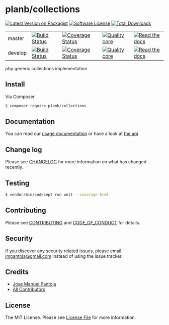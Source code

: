 # planb/collections

[![Latest Version on Packagist][ico-version]][link-packagist]
[![Software License][ico-license]](LICENSE.md)
[![Total Downloads][ico-downloads]][link-downloads]

|     |     |     |     |     |
| --- | --- | --- | --- | --- |
| master | [![Build Status][ico-travis-master]][link-travis-master] | [![Coverage Status][ico-coverage-master]][link-coverage-master] | [![Quality core][ico-code-quality-master]][link-code-quality-master] | [![Read the docs][ico-docs-master]][link-docs-master] |
|  develop | [![Build Status][ico-travis-develop]][link-travis-develop] | [![Coverage Status][ico-coverage-develop]][link-coverage-develop] | [![Quality core][ico-code-quality-develop]][link-code-quality-develop] | [![Read the docs][ico-docs-develop]][link-docs-develop] |


php generic collections implementation


## Install

Via Composer

``` bash
$ composer require planb/collections
```

## Documentation

You can read our [usage documentation](docs/index.md) or have a look at [the api](docs/api/index.md)


## Change log

Please see [CHANGELOG](CHANGELOG.md) for more information on what has changed recently.

## Testing

``` bash
$ vendor/bin/codecept run unit --coverage-html
```

## Contributing

Please see [CONTRIBUTING](CONTRIBUTING.md) and [CODE_OF_CONDUCT](CODE_OF_CONDUCT.md) for details.

## Security

If you discover any security related issues, please email jmpantoja@gmail.com instead of using the issue tracker.

## Credits

- [Jose Manuel Pantoja][link-author]
- [All Contributors][link-contributors]

## License

The MIT License. Please see [License File](LICENSE.md) for more information.


[ico-docs-master]: https://img.shields.io/readthedocs/planb-collections/master.svg
[ico-docs-develop]: https://img.shields.io/readthedocs/planb-collections/develop.svg

[link-docs-master]: http://planb-collections.readthedocs.io/en/master/
[link-docs-develop]: http://planb-collections.readthedocs.io/en/develop/


[ico-version]: https://img.shields.io/packagist/v/planb/collections.svg?style=flat-square
[ico-license]: https://img.shields.io/badge/license-MIT-brightgreen.svg?style=flat-square
[ico-downloads]: https://img.shields.io/packagist/dt/planb/collections.svg?style=flat-square

[link-packagist]: https://packagist.org/packages/planb/collections
[link-downloads]: https://packagist.org/packages/planb/collections
[link-author]: https://github.com/jmpantoja/
[link-contributors]: ../../contributors

[ico-travis-master]: https://img.shields.io/travis/jmpantoja/planb-collections/master.svg?style=flat-square
[ico-travis-develop]: https://img.shields.io/travis/jmpantoja/planb-collections/develop.svg?style=flat-square

[ico-coverage-master]: https://img.shields.io/scrutinizer/coverage/g/jmpantoja/planb-collections/master.svg?style=flat-square
[ico-coverage-develop]: https://img.shields.io/scrutinizer/coverage/g/jmpantoja/planb-collections/develop.svg?style=flat-square

[ico-code-quality-master]: https://img.shields.io/scrutinizer/g/jmpantoja/planb-collections/master.svg?style=flat-square
[ico-code-quality-develop]: https://img.shields.io/scrutinizer/g/jmpantoja/planb-collections/develop.svg?style=flat-square


[link-travis-master]: https://travis-ci.org/jmpantoja/planb-collections/branches
[link-travis-develop]: https://travis-ci.org/jmpantoja/planb-collections/branches

[link-coverage-master]: https://scrutinizer-ci.com/g/jmpantoja/planb-collections/code-structure/master
[link-coverage-develop]: https://scrutinizer-ci.com/g/jmpantoja/planb-collections/code-structure/develop

[link-code-quality-master]: https://scrutinizer-ci.com/g/jmpantoja/planb-collections?branch=master
[link-code-quality-develop]: https://scrutinizer-ci.com/g/jmpantoja/planb-collections?branch=develop


